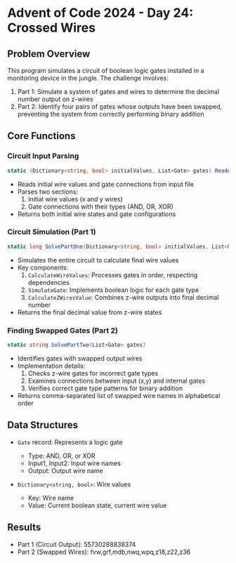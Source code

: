 # Advent of Code 2024 - Day 24: Crossed Wires

## Problem Overview
This program simulates a circuit of boolean logic gates installed in a monitoring device in the jungle. The challenge involves:

1. Part 1: Simulate a system of gates and wires to determine the decimal number output on z-wires
2. Part 2: Identify four pairs of gates whose outputs have been swapped, preventing the system from correctly performing binary addition

## Core Functions

### Circuit Input Parsing
```csharp
static (Dictionary<string, bool> initialValues, List<Gate> gates) ReadAndParseInput(string inputFile)
```
- Reads initial wire values and gate connections from input file
- Parses two sections:
    1. Initial wire values (x and y wires)
    2. Gate connections with their types (AND, OR, XOR)
- Returns both initial wire states and gate configurations

### Circuit Simulation (Part 1)
```csharp
static long SolvePartOne(Dictionary<string, bool> initialValues, List<Gate> gates)
```
- Simulates the entire circuit to calculate final wire values
- Key components:
    1. `CalculateWireValues`: Processes gates in order, respecting dependencies
    2. `SimulateGate`: Implements boolean logic for each gate type
    3. `CalculateZWiresValue`: Combines z-wire outputs into final decimal number
- Returns the final decimal value from z-wire states

### Finding Swapped Gates (Part 2)
```csharp
static string SolvePartTwo(List<Gate> gates)
```
- Identifies gates with swapped output wires
- Implementation details:
    1. Checks z-wire gates for incorrect gate types
    2. Examines connections between input (x,y) and internal gates
    3. Verifies correct gate type patterns for binary addition
- Returns comma-separated list of swapped wire names in alphabetical order

## Data Structures

- `Gate` record: Represents a logic gate
    - Type: AND, OR, or XOR
    - Input1, Input2: Input wire names
    - Output: Output wire name


- `Dictionary<string, bool>`: Wire values
    - Key: Wire name
    - Value: Current boolean state, current wire value

## Results
- Part 1 (Circuit Output): 55730288838374
- Part 2 (Swapped Wires): fvw,grf,mdb,nwq,wpq,z18,z22,z36
